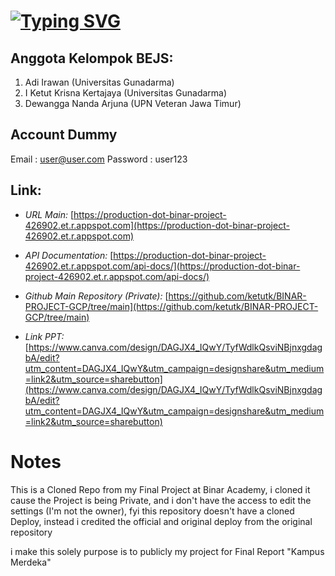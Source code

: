 # <a href="https://git.io/typing-svg"><img src="https://readme-typing-svg.herokuapp.com?font=Fira+Code&size=32&duration=2500&pause=1000&color=00E5FF&vCenter=true&random=false&width=435&lines=%F0%9F%A7%BE+Final+Project+KM6;%F0%9F%8F%AB+Binar+Academy;%F0%9F%92%BB+NgeFly.com" alt="Typing SVG" /></a>

## Anggota Kelompok BEJS:

1. Adi Irawan (Universitas Gunadarma)
2. I Ketut Krisna Kertajaya (Universitas Gunadarma)
3. Dewangga Nanda Arjuna (UPN Veteran Jawa Timur)

## Account Dummy

Email : user@user.com
Password : user123

## Link:

- _URL Main:_ [https://production-dot-binar-project-426902.et.r.appspot.com](https://production-dot-binar-project-426902.et.r.appspot.com)

- _API Documentation:_ [https://production-dot-binar-project-426902.et.r.appspot.com/api-docs/](https://production-dot-binar-project-426902.et.r.appspot.com/api-docs/)

- _Github Main Repository (Private):_ [https://github.com/ketutk/BINAR-PROJECT-GCP/tree/main](https://github.com/ketutk/BINAR-PROJECT-GCP/tree/main)

- _Link PPT:_ [https://www.canva.com/design/DAGJX4_IQwY/TyfWdlkQsviNBjnxgdagbA/edit?utm_content=DAGJX4_IQwY&utm_campaign=designshare&utm_medium=link2&utm_source=sharebutton](https://www.canva.com/design/DAGJX4_IQwY/TyfWdlkQsviNBjnxgdagbA/edit?utm_content=DAGJX4_IQwY&utm_campaign=designshare&utm_medium=link2&utm_source=sharebutton)

# Notes
This is a Cloned Repo from my Final Project at Binar Academy, i cloned it cause the Project is being Private, and i don't have the access to edit the settings (I'm not the owner), fyi this repository doesn't have a cloned Deploy, instead i credited the official and original deploy from the original repository

i make this solely purpose is to publicly my project for Final Report "Kampus Merdeka"
